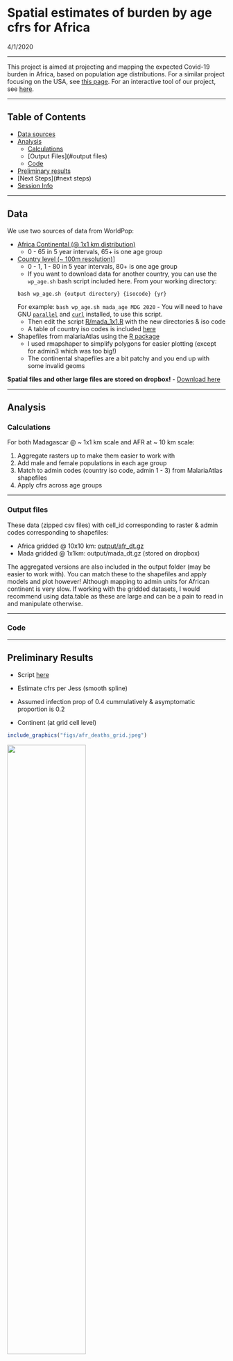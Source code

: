 Spatial estimates of burden by age cfrs for Africa
================
4/1/2020

---
This project is aimed at projecting and mapping the expected Covid-19 burden in Africa, based on population age distributions. For a similar project focusing on the USA, see <a target="_blank" href="https://github.com/ianfmiller/covid19-burden-mapping">this page</a>. For an interactive tool of our project, see <a target="_blank" href="https://marjoleinbruijning.shinyapps.io/covid19-burden-africa/">here</a>.

---
## Table of Contents
* [Data sources](#data)
* [Analysis](#analysis)
  * [Calculations](#calculations)
  * [Output Files](#output files)
  * [Code](#code)
* [Preliminary results](#results)
* [Next Steps](#next steps)
* [Session Info](#session-info)

---

## Data
We use two sources of data from WorldPop:

  - [Africa Continental (@ 1x1 km
    distribution)](https://www.worldpop.org/geodata/summary?id=1276)
      - 0 - 65 in 5 year intervals, 65+ is one age group
  - [Country level (\~ 100m
    resolution)](https://www.worldpop.org/geodata/summary?id=16870)\]
      - 0 - 1, 1 - 80 in 5 year intervals, 80+ is one age group
      - If you want to download data for another country, you can use
        the `wp_age.sh` bash script included here. From your working
        directory:
    <!-- end list -->
        bash wp_age.sh {output directory} {isocode} {yr}
    For example: `bash wp_age.sh mada_age MDG 2020` - You will need to
    have GNU [`parallel`](https://www.gnu.org/software/parallel/) and
    [`curl`](https://curl.haxx.se) installed, to use this script.
      - Then edit the script [R/mada\_1x1.R](R/mada_1x1.R) with the new
        directories & iso code
      - A table of country iso codes is included
        [here](output/iso_codes.csv)
  - Shapefiles from malariaAtlas using the [R
    package](https://cran.r-project.org/web/packages/malariaAtlas/index.html)
      - I used rmapshaper to simplify polygons for easier plotting
        (except for admin3 which was too big\!)
      - The continental shapefiles are a bit patchy and you end up with
        some invalid geoms

**Spatial files and other large files are stored on dropbox\!** -
[Download
here](https://www.dropbox.com/sh/wwxc9wb2xpv5qog/AACSsRjpq4Skesoy0Ijzt2I9a?dl=0)


---

## Analysis

### Calculations
For both Madagascar @ \~ 1x1 km scale and AFR at \~ 10 km scale:

1.  Aggregate rasters up to make them easier to work with
2.  Add male and female populations in each age group
3.  Match to admin codes (country iso code, admin 1 - 3) from
    MalariaAtlas shapefiles
4.  Apply cfrs across age groups


---

### Output files

These data (zipped csv files) with cell\_id corresponding to raster &
admin codes corresponding to shapefiles:

  - Africa gridded @ 10x10 km: [output/afr\_dt.gz](output/afr_dt.gz)
  - Mada gridded @ 1x1km: output/mada\_dt.gz (stored on dropbox)

The aggregated versions are also included in the output folder (may be
easier to work with). You can match these to the shapefiles and apply
models and plot however\! Although mapping to admin units for African
continent is very slow. If working with the gridded datasets, I would
recommend using data.table as these are large and can be a pain to read
in and manipulate otherwise.

---

### Code


--- 
## Preliminary Results

  - Script [here](R/plotting.R)

  - Estimate cfrs per Jess (smooth spline)

  - Assumed infection prop of 0.4 cummulatively & asymptomatic
    proportion is 0.2

  - Continent (at grid cell level)

<!-- end list -->

``` r
include_graphics("figs/afr_deaths_grid.jpeg")
```

<img src="figs/afr_deaths_grid.jpeg" width="60%" />

  - Continent (at admin level, not all countries have admin3 or even
    admin2 data in malariaAtlas so would need to download individual
    country sources, right now just using admin 2)

<!-- end list -->

``` r
include_graphics("figs/afr_deaths_admin2.jpeg")
```

<img src="figs/afr_deaths_admin2.jpeg" width="60%" />

  - Mada grid cell

<!-- end list -->

``` r
include_graphics("figs/mada_deaths_grid.jpeg")
```

<img src="figs/mada_deaths_grid.jpeg" width="60%" />

  - Mada admin 3

<!-- end list -->

``` r
include_graphics("figs/mada_deaths_admin3.jpeg")
```

<img src="figs/mada_deaths_admin3.jpeg" width="60%" />

**Right now, the maps are basically just pop maps\!**

---

## Next steps

What metric should we look at? Incidence of deaths?

Hospital/health capacity data? [Maina et
al.](https://www.nature.com/articles/s41597-019-0142-2)

What does bed capacity even mean in these settings?

  - Better way to get estimate of cfr for age bins? Particularly for the
    higher binned age groups (i.e. 65 +, 80 +)
  - Check which source is more accurate against pop totals from census
    data
      - As an example with the finer scale/newer data vs. the older
        continent data for Tana pop \#s, what does this look like?
      - I think the older data may actually be more accurate\!
  - Matching to admin units is trickier than gridded cells because some
    people inevitably go missing…


---

## Session Info

``` r
sessionInfo()
```

    ## R version 3.6.1 (2019-07-05)
    ## Platform: x86_64-apple-darwin15.6.0 (64-bit)
    ## Running under: macOS Mojave 10.14.6
    ## 
    ## Matrix products: default
    ## BLAS:   /Library/Frameworks/R.framework/Versions/3.6/Resources/lib/libRblas.0.dylib
    ## LAPACK: /Library/Frameworks/R.framework/Versions/3.6/Resources/lib/libRlapack.dylib
    ## 
    ## locale:
    ## [1] en_US.UTF-8/en_US.UTF-8/en_US.UTF-8/C/en_US.UTF-8/en_US.UTF-8
    ## 
    ## attached base packages:
    ## [1] parallel  stats     graphics  grDevices utils     datasets  methods  
    ## [8] base     
    ## 
    ## other attached packages:
    ##  [1] knitr_1.27         dplyr_0.8.3        data.table_1.12.4  glue_1.3.1        
    ##  [5] doParallel_1.0.15  iterators_1.0.12   foreach_1.4.7      raster_3.0-7      
    ##  [9] rmapshaper_0.4.3   malariaAtlas_0.0.4 ggplot2_3.2.1      rgdal_1.4-6       
    ## [13] sp_1.3-1          
    ## 
    ## loaded via a namespace (and not attached):
    ##  [1] Rcpp_1.0.3         pillar_1.4.2       compiler_3.6.1     tools_3.6.1       
    ##  [5] digest_0.6.23      jsonlite_1.6       evaluate_0.14      tibble_2.1.3      
    ##  [9] gtable_0.3.0       lattice_0.20-38    pkgconfig_2.0.3    rlang_0.4.4       
    ## [13] crul_0.9.0         curl_4.2           yaml_2.2.0         xfun_0.12         
    ## [17] withr_2.1.2        stringr_1.4.0      geojsonlint_0.3.0  grid_3.6.1        
    ## [21] tidyselect_0.2.5   jsonvalidate_1.1.0 httpcode_0.2.0     R6_2.4.1          
    ## [25] rmarkdown_2.1      purrr_0.3.2        magrittr_1.5       codetools_0.2-16  
    ## [29] scales_1.0.0       htmltools_0.4.0    assertthat_0.2.1   colorspace_1.4-1  
    ## [33] V8_3.0             stringi_1.4.5      lazyeval_0.2.2     munsell_0.5.0     
    ## [37] crayon_1.3.4
